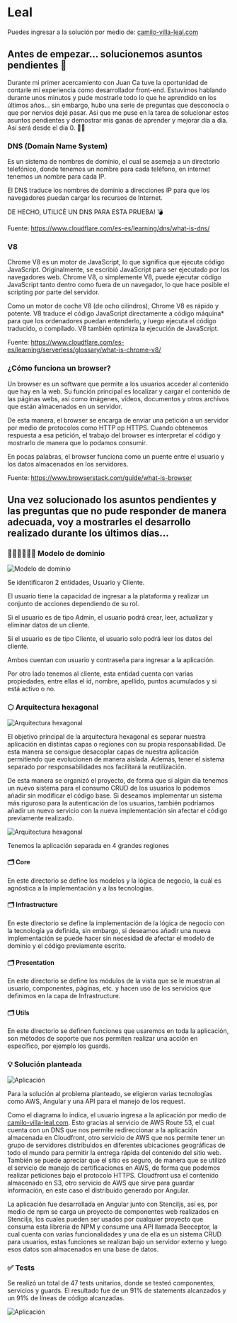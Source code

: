 # Leal

Puedes ingresar a la solución por medio de: [camilo-villa-leal.com](https://camilo-villa-leal.com)

## Antes de empezar... solucionemos asuntos pendientes 🚀

Durante mi primer acercamiento con Juan Ca tuve la oportunidad de contarle mi experiencia como desarrollador front-end. Estuvimos hablando durante unos minutos y pude mostrarle todo lo que he aprendido en los últimos años... sin embargo, hubo una serie de preguntas que desconocía o que por nervios dejé pasar. Así que me puse en la tarea de solucionar estos asuntos pendientes y demostrar mis ganas de aprender y mejorar día a día. Así será desde el día 0. 🤝🏼

### DNS (Domain Name System)

Es un sistema de nombres de dominio, el cual se asemeja a un directorio telefónico, donde tenemos un nombre para cada teléfono, en internet tenemos un nombre para cada IP.

El DNS traduce los nombres de dominio a direcciones IP para que los navegadores puedan cargar los recursos de Internet.

DE HECHO, UTILICÉ UN DNS PARA ESTA PRUEBA! 💣

Fuente: https://www.cloudflare.com/es-es/learning/dns/what-is-dns/

### V8

Chrome V8 es un motor de JavaScript, lo que significa que ejecuta código JavaScript. Originalmente, se escribió JavaScript para ser ejecutado por los navegadores web. Chrome V8, o simplemente V8, puede ejecutar código JavaScript tanto dentro como fuera de un navegador, lo que hace posible el scripting por parte del servidor.

Como un motor de coche V8 (de ocho cilindros), Chrome V8 es rápido y potente. V8 traduce el código JavaScript directamente a código máquina\* para que los ordenadores puedan entenderlo, y luego ejecuta el código traducido, o compilado. V8 también optimiza la ejecución de JavaScript.

Fuente: https://www.cloudflare.com/es-es/learning/serverless/glossary/what-is-chrome-v8/

### ¿Cómo funciona un browser?

Un browser es un software que permite a los usuarios acceder al contenido que hay en la web. Su función principal es localizar y cargar el contenido de las páginas webs, así como imágenes, vídeos, documentos y otros archivos que están almacenados en un servidor.

De esta manera, el browser se encarga de enviar una petición a un servidor por medio de protocolos como HTTP op HTTPS. Cuando obtenemos respuesta a esa petición, el trabajo del browser es interpretar el código y mostrarlo de manera que lo podamos consumir.

En pocas palabras, el browser funciona como un puente entre el usuario y los datos almacenados en los servidores.

Fuente: https://www.browserstack.com/guide/what-is-browser

## Una vez solucionado los asuntos pendientes y las preguntas que no pude responder de manera adecuada, voy a mostrarles el desarrollo realizado durante los últimos días...

### 🧍🏻‍♀️🧍🏻‍♂️ Modelo de dominio

![Modelo de dominio](./src/assets/images/domainModel.png)

Se identificaron 2 entidades, Usuario y Cliente.

El usuario tiene la capacidad de ingresar a la plataforma y realizar un conjunto de acciones dependiendo de su rol.

Si el usuario es de tipo Admin, el usuario podrá crear, leer, actualizar y eliminar datos de un cliente.

Si el usuario es de tipo Cliente, el usuario solo podrá leer los datos del cliente.

Ambos cuentan con usuario y contraseña para ingresar a la aplicación.

Por otro lado tenemos al cliente, esta entidad cuenta con varias propiedades, entre ellas el id, nombre, apellido, puntos acumulados y si está activo o no.

### ⬡ Arquitectura hexagonal

![Arquitectura hexagonal](./src/assets/images/hexagonalArchitecture.png)

El objetivo principal de la arquitectura hexagonal es separar nuestra aplicación en distintas capas o regiones con su propia responsabilidad. De esta manera se consigue desacoplar capas de nuestra aplicación permitiendo que evolucionen de manera aislada. Además, tener el sistema separado por responsabilidades nos facilitará la reutilización.

De esta manera se organizó el proyecto, de forma que si algún día tenemos un nuevo sistema para el consumo CRUD de los usuarios lo podemos añadir sin modificar el código base. Si deseamos implementar un sistema más riguroso para la autenticación de los usuarios, también podríamos añadir un nuevo servicio con la nueva implementación sin afectar el código previamente realizado.

![Arquitectura hexagonal](./src/assets/images/folderStructure.png)

Tenemos la aplicación separada en 4 grandes regiones

#### 🗂️ Core

En este directorio se define los modelos y la lógica de negocio, la cuál es agnóstica a la implementación y a las tecnologías.

#### 🗂️ Infrastructure

En este directorio se define la implementación de la lógica de negocio con la tecnología ya definida, sin embargo, si deseamos añadir una nueva implementación se puede hacer sin necesidad de afectar el modelo de dominio y el código previamente escrito.

#### 🗂️ Presentation

En este directorio se define los módulos de la vista que se le muestran al usuario, componentes, páginas, etc. y hacen uso de los servicios que definimos en la capa de Infrastructure.

#### 🗂️ Utils

En este directorio se definen funciones que usaremos en toda la aplicación, son métodos de soporte que nos permiten realizar una acción en específico, por ejemplo los guards.

### 💡 Solución planteada

![Aplicación](./src/assets/images/app.png)

Para la solución al problema planteado, se eligieron varias tecnologías como AWS, Angular y una API para el manejo de los request.

Como el diagrama lo indica, el usuario ingresa a la aplicación por medio de [camilo-villa-leal.com](https://camilo-villa-leal.com). Esto gracias al servicio de AWS Route 53, el cual cuenta con un DNS que nos permite redireccionar a la aplicación almacenada en Cloudfront, otro servicio de AWS que nos permite tener un grupo de servidores distribuidos en diferentes ubicaciones geográficas de todo el mundo para permitir la entrega rápida del contenido del sitio web. También se puede apreciar que el sitio es seguro, de manera que se utilizó el servicio de manejo de certificaciones en AWS, de forma que podemos realizar peticiones bajo el protocolo HTTPS. Cloudfront usa el contenido almacenado en S3, otro servicio de AWS que sirve para guardar información, en este caso el distribuido generado por Angular.

La aplicación fue desarrollada en Angular junto con Stenciljs, así es, por medio de npm se carga un proyecto de componentes web realizados en Stenciljs, los cuales pueden ser usados por cualquier proyecto que consuma esta librería de NPM y consume una API llamada Beeceptor, la cual cuenta con varias funcionalidades y una de ella es un sistema CRUD para usuarios, estas funciones se realizan bajo un servidor externo y luego esos datos son almacenados en una base de datos.

### ✅ Tests

Se realizó un total de 47 tests unitarios, donde se testeó componentes, servicios y guards. El resultado fue de un 91% de statements alcanzados y un 91% de líneas de código alcanzadas.

![Aplicación](./src/assets/images/tests.png)

